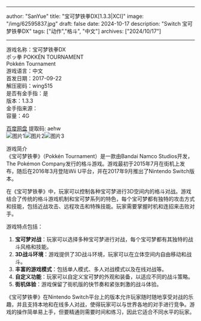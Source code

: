 
---
author: "SanYue"
title: "宝可梦铁拳DX[1.3.3|XCI]"
image: "/img/62595837.jpg"
draft: false
date: 2024-10-17
description: "Switch 宝可梦铁拳DX"
tags: ["动作","格斗", "中文"]
archives: ["2024/10/17"]

---

游戏名称：宝可梦铁拳DX  
ポッ拳 POKKÉN TOURNAMENT  
Pokkén Tournament  
游戏语言：中文  
首发日期：2017-09-22  
解压密码：wing515  
是否有金手指：是  
版本：1.3.3  
金手指来源：  
容量：4G

[百度网盘](https://pan.baidu.com/s/1UuutmyrmInIclrV00p6goA) 提取码: aehw  
![图片1](/img/ee265192.jpg)![图片2](/img/cdc58af6.png)![图片3](/img/TK.jpg)  

游戏简介  
《宝可梦铁拳》（Pokkén Tournament）是一款由Bandai Namco Studios开发，The Pokémon Company发行的格斗游戏。游戏最初于2015年7月在街机上发布，随后在2016年3月登陆Wii U平台，并在2017年9月推出了Nintendo Switch版本。

在《宝可梦铁拳》中，玩家可以控制各种宝可梦进行3D空间内的格斗对战。游戏结合了传统的格斗游戏机制和宝可梦系列的特色，每个宝可梦都有独特的攻击方式和技能，包括近战攻击、远程攻击和特殊技能。玩家需要掌握时机和连招来击败对手。

游戏特点包括：
1. **宝可梦对战**：玩家可以选择多种宝可梦进行对战，每个宝可梦都有其独特的战斗风格和技能。
2. **3D战斗环境**：游戏提供了3D战斗环境，玩家可以在立体空间内自由移动和战斗。
3. **丰富的游戏模式**：包括单人模式、多人对战模式以及在线对战等。
4. **自定义功能**：玩家可以自定义宝可梦的外观和装备，以适应不同的战斗策略。
5. **街机体验**：游戏保留了街机版的快节奏和紧张刺激的战斗体验。

《宝可梦铁拳》在Nintendo Switch平台上的版本允许玩家随时随地享受对战的乐趣，并且支持本地和在线多人对战，使得玩家可以与世界各地的对手进行竞争。游戏的操作简单易上手，但要精通则需要时间和练习，因此它适合不同水平的玩家。
